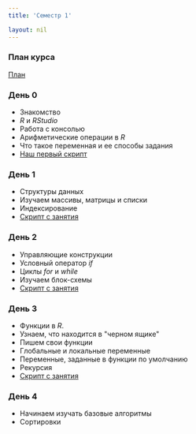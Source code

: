 ```yaml
---
title: 'Семестр 1'

layout: nil
---
```

### План курса
[План](https://MidiukinM.github.io/R_for_RANEPA/scripts/sem_1/plan/plan.html)
### День 0

* Знакомство
* _R_ и _RStudio_
* Работа с консолью
* Арифметические операции в _R_
* Что такое переменная и ее способы задания
* [Наш первый скрипт](https://MidiukinM.github.io/R_for_RANEPA/scripts/sem_1/script_1/script1.html)

### День 1

* Структуры данных
* Изучаем массивы, матрицы и списки
* Индексирование
* [Скрипт с занятия](https://MidiukinM.github.io/R_for_RANEPA/scripts/sem_1/script_3/script3.html)

### День 2

* Управляющие конструкции
* Условный оператор _if_
* Циклы _for_ и _while_
* Изучаем блок-схемы
* [Скрипт с занятия](https://MidiukinM.github.io/R_for_RANEPA/scripts/sem_1/script_2/script2.html)

### День 3

* Функции в _R_.
* Узнаем, что находится в "черном ящике"
* Пишем свои функции
* Глобальные и локальные переменные
* Переменные, заданные в функции по умолчанию
* Рекурсия
* [Скрипт с занятия](https://MidiukinM.github.io/R_for_RANEPA/scripts/sem_1/script_4/script4.html)

### День 4

* Начинаем изучать базовые алгоритмы
* Сортировки
